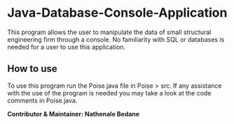 # Java-Database-Console-Application
This program allows the user to manipulate the data of small structural engineering firm through a console.
No familiarity with SQL or databases is needed for a user to use this application.

## How to use
To use this program run the Poise.java file in Poise > src.
If any assistance with the use of the program is needed you may take a look at the code comments in Poise.java.

**Contributor & Maintainer: Nathenale Bedane**
